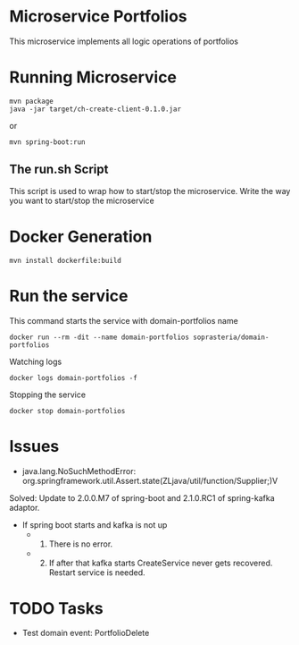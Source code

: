 # Microservice Portfolios

This microservice implements all logic operations of portfolios
  

# Running Microservice

```
mvn package
java -jar target/ch-create-client-0.1.0.jar
```

or

```
mvn spring-boot:run
```

## The run.sh Script

This script is used to wrap how to start/stop the microservice. Write the way you want to start/stop the microservice

# Docker Generation

```
mvn install dockerfile:build
```

# Run the service

This command starts the service with domain-portfolios name

```
docker run --rm -dit --name domain-portfolios soprasteria/domain-portfolios
```

Watching logs

```
docker logs domain-portfolios -f
```

Stopping the service

```
docker stop domain-portfolios
```

# Issues

- java.lang.NoSuchMethodError: org.springframework.util.Assert.state(ZLjava/util/function/Supplier;)V

Solved: Update to 2.0.0.M7 of spring-boot and 2.1.0.RC1 of spring-kafka adaptor.

- If spring boot starts and kafka is not up
    - 1. There is no error.
    - 2. If after that kafka starts CreateService never gets recovered. Restart service is needed.

# TODO Tasks

- Test domain event: PortfolioDelete